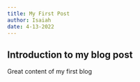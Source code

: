 ```yaml
---
title: My First Post
author: Isaiah
date: 4-13-2022
---
```


## Introduction to my blog post

Great content of my first blog